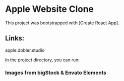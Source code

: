 # Apple Website Clone

This project was bootstrapped with [Create React App].

## Links:

apple.dobler.studio

In the project directory, you can run:

### Images from bigStock & Envato Elements
